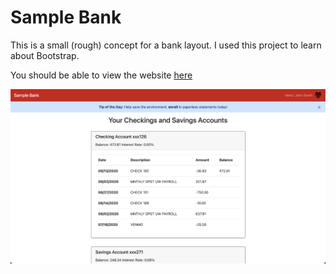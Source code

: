 # Sample Bank
This is a small (rough) concept for a bank layout. I used this project to learn about Bootstrap.

You should be able to view the website [here](https://avigael.github.io/simple-sample-bank/ "website")

![Screenshot](https://raw.githubusercontent.com/avigael/simple-sample-bank/main/screenshot.png "Screenshot")
